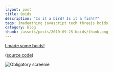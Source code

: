 ```yaml
---
layout: post
title: Boids
description: "Is it a bird? Is it a fish!?"
tags: imadeathing javascript tech threejs boids
category: blog
thumb: /assets/posts/2019-09-25-boids/thumb.png
---
```



[I made some boids!](https://juanuys.com/boids/)

([source code](https://github.com/juanuys/boids))

![Obligatory screenie](https://repository-images.githubusercontent.com/210620137/86145c80-dee1-11e9-8f21-289b8f145371)